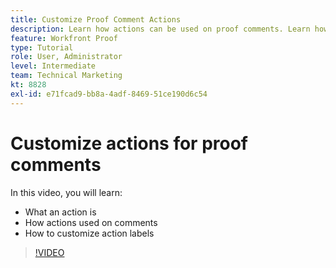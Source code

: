 ```yaml
---
title: Customize Proof Comment Actions
description: Learn how actions can be used on proof comments. Learn how to set up and customize action labels for Adobe Workfront's proofing features.
feature: Workfront Proof
type: Tutorial
role: User, Administrator
level: Intermediate
team: Technical Marketing
kt: 8828
exl-id: e71fcad9-bb8a-4adf-8469-51ce190d6c54
---
```

# Customize actions for proof comments

In this video, you will learn:

* What an action is
* How actions used on comments
* How to customize action labels

>[!VIDEO](https://video.tv.adobe.com/v/335128/?quality=12)
